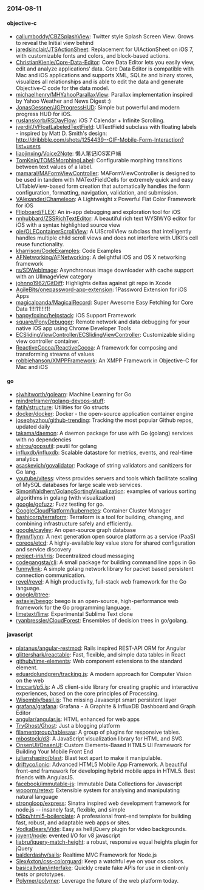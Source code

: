 ### 2014-08-11

#### objective-c
* [callumboddy/CBZSplashView](https://github.com/callumboddy/CBZSplashView): Twitter style Splash Screen View. Grows to reveal the Initial view behind
* [jaredsinclair/JTSActionSheet](https://github.com/jaredsinclair/JTSActionSheet): Replacement for UIActionSheet on iOS 7, with customizable fonts and colors, and block-based actions.
* [ChristianKienle/Core-Data-Editor](https://github.com/ChristianKienle/Core-Data-Editor): Core Data Editor lets you easily view, edit and analyze applications‘ data. Core Data Editor is compatible with Mac and iOS applications and supports XML, SQLite and binary stores, visualizes all relationships and is able to edit the data and generate Objective-C code for the data model.
* [michaelhenry/MHYahooParallaxView](https://github.com/michaelhenry/MHYahooParallaxView): Parallax implementation inspired by Yahoo Weather and News Digest :)
* [JonasGessner/JGProgressHUD](https://github.com/JonasGessner/JGProgressHUD): Simple but powerful and modern progress HUD for iOS.
* [ruslanskorb/RSDayFlow](https://github.com/ruslanskorb/RSDayFlow): iOS 7 Calendar + Infinite Scrolling.
* [jverdi/JVFloatLabeledTextField](https://github.com/jverdi/JVFloatLabeledTextField): UITextField subclass with floating labels - inspired by Matt D. Smith's design: http://dribbble.com/shots/1254439--GIF-Mobile-Form-Interaction?list=users
* [liaojinxing/Voice2Note](https://github.com/liaojinxing/Voice2Note): 懒人笔记iOS客户端
* [TomKnig/TOMSMorphingLabel](https://github.com/TomKnig/TOMSMorphingLabel): Configurable morphing transitions between text values of a label.
* [mamaral/MAFormViewController](https://github.com/mamaral/MAFormViewController): MAFormViewController is designed to be used in tandem with MATextFieldCells for extremely quick and easy UITableView-based form creation that automatically handles the form configuration, formatting, navigation, validation, and submission.
* [VAlexander/Chameleon](https://github.com/VAlexander/Chameleon): A Lightweight x Powerful Flat Color Framework for iOS
* [Flipboard/FLEX](https://github.com/Flipboard/FLEX): An in-app debugging and exploration tool for iOS
* [nnhubbard/ZSSRichTextEditor](https://github.com/nnhubbard/ZSSRichTextEditor): A beautiful rich text WYSIWYG editor for iOS with a syntax highlighted source view
* [ole/OLEContainerScrollView](https://github.com/ole/OLEContainerScrollView): A UIScrollView subclass that intelligently handles multiple child scroll views and does not interfere with UIKitʼs cell reuse functionality.
* [kharrison/CodeExamples](https://github.com/kharrison/CodeExamples): Code Examples
* [AFNetworking/AFNetworking](https://github.com/AFNetworking/AFNetworking): A delightful iOS and OS X networking framework
* [rs/SDWebImage](https://github.com/rs/SDWebImage): Asynchronous image downloader with cache support with an UIImageView category
* [johnno1962/GitDiff](https://github.com/johnno1962/GitDiff): Highlights deltas against git repo in Xcode
* [AgileBits/onepassword-app-extension](https://github.com/AgileBits/onepassword-app-extension): 1Password Extension for iOS Apps
* [magicalpanda/MagicalRecord](https://github.com/magicalpanda/MagicalRecord): Super Awesome Easy Fetching for Core Data 1!!!11!!!!1!
* [happyfoxinc/helpstack](https://github.com/happyfoxinc/helpstack): iOS Support Framework
* [square/PonyDebugger](https://github.com/square/PonyDebugger): Remote network and data debugging for your native iOS app using Chrome Developer Tools
* [ECSlidingViewController/ECSlidingViewController](https://github.com/ECSlidingViewController/ECSlidingViewController): Customizable sliding view controller container.
* [ReactiveCocoa/ReactiveCocoa](https://github.com/ReactiveCocoa/ReactiveCocoa): A framework for composing and transforming streams of values
* [robbiehanson/XMPPFramework](https://github.com/robbiehanson/XMPPFramework): An XMPP Framework in Objective-C for Mac and iOS

#### go
* [sjwhitworth/golearn](https://github.com/sjwhitworth/golearn): Machine Learning for Go
* [mindreframer/golang-devops-stuff](https://github.com/mindreframer/golang-devops-stuff): 
* [fatih/structure](https://github.com/fatih/structure): Utilities for Go structs
* [docker/docker](https://github.com/docker/docker): Docker - the open-source application container engine
* [josephyzhou/github-trending](https://github.com/josephyzhou/github-trending): Tracking the most popular Github repos, updated daily
* [takama/daemon](https://github.com/takama/daemon): A daemon package for use with Go (golang) services with no dependencies
* [shirou/gopsutil](https://github.com/shirou/gopsutil): psutil for golang
* [influxdb/influxdb](https://github.com/influxdb/influxdb): Scalable datastore for metrics, events, and real-time analytics
* [asaskevich/govalidator](https://github.com/asaskevich/govalidator): Package of string validators and sanitizers for Go lang.
* [youtube/vitess](https://github.com/youtube/vitess): vitess provides servers and tools which facilitate scaling of MySQL databases for large scale web services.
* [SimonWaldherr/GolangSortingVisualization](https://github.com/SimonWaldherr/GolangSortingVisualization): examples of various sorting algorithms in golang (with visualization)
* [google/gofuzz](https://github.com/google/gofuzz): Fuzz testing for go.
* [GoogleCloudPlatform/kubernetes](https://github.com/GoogleCloudPlatform/kubernetes): Container Cluster Manager
* [hashicorp/terraform](https://github.com/hashicorp/terraform): Terraform is a tool for building, changing, and combining infrastructure safely and efficiently.
* [google/cayley](https://github.com/google/cayley): An open-source graph database
* [flynn/flynn](https://github.com/flynn/flynn): A next generation open source platform as a service (PaaS)
* [coreos/etcd](https://github.com/coreos/etcd): A highly-available key value store for shared configuration and service discovery
* [project-iris/iris](https://github.com/project-iris/iris): Decentralized cloud messaging
* [codegangsta/cli](https://github.com/codegangsta/cli): A small package for building command line apps in Go
* [funny/link](https://github.com/funny/link): A simple golang network library for packet based persistent connection communication.
* [revel/revel](https://github.com/revel/revel): A high productivity, full-stack web framework for the Go language.
* [google/btree](https://github.com/google/btree): 
* [astaxie/beego](https://github.com/astaxie/beego): beego is an open-source, high-performance web framework for the Go programming language.
* [limetext/lime](https://github.com/limetext/lime): Experimental Sublime Text clone
* [ryanbressler/CloudForest](https://github.com/ryanbressler/CloudForest): Ensembles of decision trees in go/golang.

#### javascript
* [platanus/angular-restmod](https://github.com/platanus/angular-restmod): Rails inspired REST-API ORM for Angular
* [glittershark/reactable](https://github.com/glittershark/reactable): Fast, flexible, and simple data tables in React
* [github/time-elements](https://github.com/github/time-elements): Web component extensions to the standard <time> element.
* [eduardolundgren/tracking.js](https://github.com/eduardolundgren/tracking.js): A modern approach for Computer Vision on the web
* [lmccart/p5.js](https://github.com/lmccart/p5.js): A JS client-side library for creating graphic and interactive experiences, based on the core principles of Processing.
* [Wisembly/basil.js](https://github.com/Wisembly/basil.js): The missing Javascript smart persistent layer
* [grafana/grafana](https://github.com/grafana/grafana): Grafana - A Graphite & InfluxDB Dashboard and Graph Editor
* [angular/angular.js](https://github.com/angular/angular.js): HTML enhanced for web apps
* [TryGhost/Ghost](https://github.com/TryGhost/Ghost): Just a blogging platform
* [filamentgroup/tablesaw](https://github.com/filamentgroup/tablesaw): A group of plugins for responsive tables.
* [mbostock/d3](https://github.com/mbostock/d3): A JavaScript visualization library for HTML and SVG.
* [OnsenUI/OnsenUI](https://github.com/OnsenUI/OnsenUI): Custom Elements-Based HTML5 UI Framework for Building Your Mobile Front End
* [julianshapiro/blast](https://github.com/julianshapiro/blast): Blast text apart to make it manipulable.
* [driftyco/ionic](https://github.com/driftyco/ionic): Advanced HTML5 Mobile App Framework. A beautiful front-end framework for developing hybrid mobile apps in HTML5. Best friends with AngularJS.
* [facebook/immutable-js](https://github.com/facebook/immutable-js): Immutable Data Collections for Javascript
* [wooorm/retext](https://github.com/wooorm/retext): Extensible system for analysing and manipulating natural language
* [strongloop/express](https://github.com/strongloop/express): Sinatra inspired web development framework for node.js -- insanely fast, flexible, and simple
* [h5bp/html5-boilerplate](https://github.com/h5bp/html5-boilerplate): A professional front-end template for building fast, robust, and adaptable web apps or sites.
* [VodkaBears/Vide](https://github.com/VodkaBears/Vide): Easy as hell jQuery plugin for video backgrounds.
* [joyent/node](https://github.com/joyent/node): evented I/O for v8 javascript
* [liabru/jquery-match-height](https://github.com/liabru/jquery-match-height): a robust, responsive equal heights plugin for jQuery
* [balderdashy/sails](https://github.com/balderdashy/sails): Realtime MVC Framework for Node.js
* [SlexAxton/css-colorguard](https://github.com/SlexAxton/css-colorguard): Keep a watchful eye on your css colors.
* [basicallydan/interfake](https://github.com/basicallydan/interfake): Quickly create fake APIs for use in client-only tests or prototypes.
* [Polymer/polymer](https://github.com/Polymer/polymer): Leverage the future of the web platform today.
